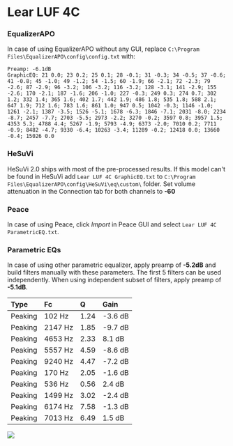 # Lear LUF 4C

### EqualizerAPO
In case of using EqualizerAPO without any GUI, replace `C:\Program Files\EqualizerAPO\config\config.txt`
with:
```
Preamp: -6.1dB
GraphicEQ: 21 0.0; 23 0.2; 25 0.1; 28 -0.1; 31 -0.3; 34 -0.5; 37 -0.6; 41 -0.8; 45 -1.0; 49 -1.2; 54 -1.5; 60 -1.9; 66 -2.1; 72 -2.3; 79 -2.6; 87 -2.9; 96 -3.2; 106 -3.2; 116 -3.2; 128 -3.1; 141 -2.9; 155 -2.6; 170 -2.1; 187 -1.6; 206 -1.0; 227 -0.3; 249 0.3; 274 0.7; 302 1.2; 332 1.4; 365 1.6; 402 1.7; 442 1.9; 486 1.8; 535 1.8; 588 2.1; 647 1.9; 712 1.6; 783 1.6; 861 1.0; 947 0.5; 1042 -0.3; 1146 -1.0; 1261 -2.1; 1387 -3.5; 1526 -5.1; 1678 -6.3; 1846 -7.1; 2031 -8.0; 2234 -8.7; 2457 -7.7; 2703 -5.5; 2973 -2.2; 3270 -0.2; 3597 0.8; 3957 1.5; 4353 5.3; 4788 4.4; 5267 -1.9; 5793 -4.9; 6373 -2.0; 7010 0.2; 7711 -0.9; 8482 -4.7; 9330 -6.4; 10263 -3.4; 11289 -0.2; 12418 0.0; 13660 -0.4; 15026 0.0
```

### HeSuVi
HeSuVi 2.0 ships with most of the pre-processed results. If this model can't be found in HeSuVi add
`Lear LUF 4C GraphicEQ.txt` to `C:\Program Files\EqualizerAPO\config\HeSuVi\eq\custom\` folder.
Set volume attenuation in the Connection tab for both channels to **-60**

### Peace
In case of using Peace, click *Import* in Peace GUI and select `Lear LUF 4C ParametricEQ.txt`.

### Parametric EQs
In case of using other parametric equalizer, apply preamp of **-5.2dB** and build filters manually
with these parameters. The first 5 filters can be used independently.
When using independent subset of filters, apply preamp of **-5.1dB**.

| Type    | Fc      |    Q | Gain    |
|:--------|:--------|:-----|:--------|
| Peaking | 102 Hz  | 1.24 | -3.6 dB |
| Peaking | 2147 Hz | 1.85 | -9.7 dB |
| Peaking | 4653 Hz | 2.33 | 8.1 dB  |
| Peaking | 5557 Hz | 4.59 | -8.6 dB |
| Peaking | 9240 Hz | 4.47 | -7.2 dB |
| Peaking | 170 Hz  | 2.05 | -1.6 dB |
| Peaking | 536 Hz  | 0.56 | 2.4 dB  |
| Peaking | 1499 Hz | 3.02 | -2.4 dB |
| Peaking | 6174 Hz | 7.58 | -1.3 dB |
| Peaking | 7013 Hz | 6.49 | 1.5 dB  |

![](https://raw.githubusercontent.com/jaakkopasanen/AutoEq/master/results/innerfidelity/sbaf-serious/Lear%20LUF%204C/Lear%20LUF%204C.png)